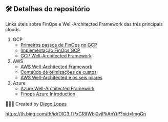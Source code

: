 ## 🛠  Detalhes do repositório

Links úteis sobre FinOps e Well-Architected Framework das três principais clouds.

1. GCP
	- [Primeiros passos de FinOps no GCP](https://services.google.com/fh/files/misc/cloud_finops_getting_started.pdf)
	- [Implementação FinOps GCP](https://cloud.google.com/architecture/framework/cost-optimization/finops?hl=pt-br)
	- [GCP Well-Architected Framework](https://cloud.google.com/architecture/framework?hl=pt-br
)
2. AWS
	- [AWS Well-Architected Framework](https://docs.aws.amazon.com/wellarchitected/latest/framework/welcome.html)
	- [Conteúdo de otimizações de custos](https://aws.amazon.com/pt/blogs/aws-cloud-financial-management/tag/finops/)
	- [AWS Well-Architected e os seis pilares](https://aws.amazon.com/pt/architecture/well-architected/?wa-lens-whitepapers.sort-by=item.additionalFields.sortDate&wa-lens-whitepapers.sort-order=desc&wa-guidance-whitepapers.sort-by=item.additionalFields.sortDate&wa-guidance-whitepapers.sort-order=desc)
3. Azure
	- [Azure Well-Architected Framework](https://learn.microsoft.com/pt-br/azure/architecture/framework/)
	- [Finops Azure Introduction](https://azure.microsoft.com/pt-br/blog/introducing-the-microsoft-azure-wellarchitected-framework/)
	
👨🏽‍🏫 Created by [Diego Lopes](mailto:lopesdiego12@gmail.com)


https://th.bing.com/th/id/OIG3.TPxGRlfWbi0vjPkAnYtP?pid=ImgGn
